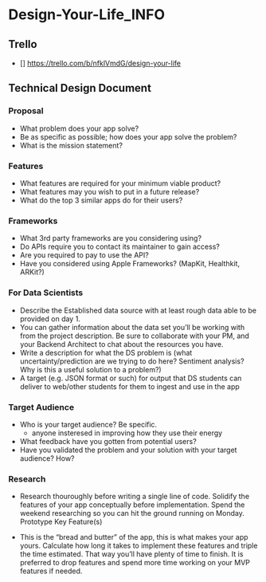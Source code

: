 # Design-Your-Life_INFO

## Trello
  - [] https://trello.com/b/nfklVmdG/design-your-life

## Technical Design Document
### Proposal

- What problem does your app solve?
- Be as specific as possible; how does your app solve the problem?
- What is the mission statement?

### Features

- What features are required for your minimum viable product?
- What features may you wish to put in a future release?
- What do the top 3 similar apps do for their users?

### Frameworks

- What 3rd party frameworks are you considering using?
- Do APIs require you to contact its maintainer to gain access?
- Are you required to pay to use the API?
- Have you considered using Apple Frameworks? (MapKit, Healthkit, ARKit?)

### For Data Scientists


- Describe the Established data source with at least rough data able to be provided on day 1. 
- You can gather information about the data set you’ll be working with from the project description. Be sure to collaborate with your PM, and your Backend Architect to chat about the resources you have.
- Write a description for what the DS problem is (what uncertainty/prediction are we trying to do here? Sentiment analysis? Why is this a useful solution to a problem?)
- A target (e.g. JSON format or such) for output that DS students can deliver to web/other students for them to ingest and use in the app

### Target Audience

- Who is your target audience? Be specific.
    - anyone insteresed in improving how they use their energy
- What feedback have you gotten from potential users?
- Have you validated the problem and your solution with your target audience? How?

### Research

- Research thouroughly before writing a single line of code. Solidify the features of your app conceptually before implementation. Spend the weekend researching so you can hit the ground running on Monday.
Prototype Key Feature(s)

- This is the “bread and butter” of the app, this is what makes your app yours. Calculate how long it takes to implement these features and triple the time estimated. That way you’ll have plenty of time to finish. It is preferred to drop features and spend more time working on your MVP features if needed.
